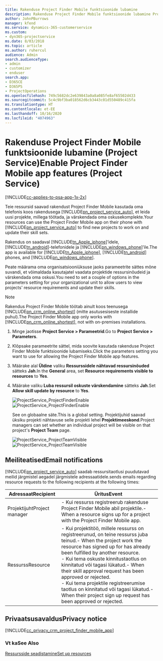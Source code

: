```yaml
---
title: Rakenduse Project Finder Mobile funktsioonide lubamine
description: Rakenduse Project Finder Mobile funktsioonide lubamine Project Service'i jaoks
author: JohnPBurrows
manager: kfend
ms.service: dynamics-365-customerservice
ms.custom:
- dyn365-projectservice
ms.date: 8/03/2018
ms.topic: article
ms.author: ruhercul
audience: Admin
search.audienceType:
- admin
- customizer
- enduser
search.app:
- D365CE
- D365PS
- ProjectOperations
ms.openlocfilehash: 749c5682dc2e639843a0a8a085fe8af65502d433
ms.sourcegitcommit: 5c4c9bf3ba018562d6cb3443c01d550489c415fa
ms.translationtype: HT
ms.contentlocale: et-EE
ms.lasthandoff: 10/16/2020
ms.locfileid: "4074963"
---
```

# <a name="enable-project-finder-mobile-app-features-project-service"></a><span data-ttu-id="e18e1-103">Rakenduse Project Finder Mobile funktsioonide lubamine (Project Service)</span><span class="sxs-lookup"><span data-stu-id="e18e1-103">Enable Project Finder Mobile app features (Project Service)</span></span>

[!INCLUDE[cc-applies-to-psa-app-1x-2x](../includes/cc-applies-to-psa-app-1x-2x.md)]

<span data-ttu-id="e18e1-104">Teie ressursid saavad rakendust Project Finder Mobile kasutada oma telefonis koos rakendusega [!INCLUDE[pn_project_service_auto](../includes/pn-project-service-auto.md)], et leida uusi projekte, millega töötada, ja värskendada oma oskusekomplekte.</span><span class="sxs-lookup"><span data-stu-id="e18e1-104">Your resources can use the Project Finder Mobile app on their phone with [!INCLUDE[pn_project_service_auto](../includes/pn-project-service-auto.md)] to find new projects to work on and update their skill sets.</span></span>  
  
 <span data-ttu-id="e18e1-105">Rakendus on saadaval [!INCLUDE[tn_Apple_iphone](../includes/tn-apple-iphone.md)]’idele, [!INCLUDE[tn_android](../includes/tn-android.md)]-telefonidele ja [!INCLUDE[pn_windows_phone](../includes/pn-windows-phone.md)]’ile.</span><span class="sxs-lookup"><span data-stu-id="e18e1-105">The app is available for [!INCLUDE[tn_Apple_iphone](../includes/tn-apple-iphone.md)], [!INCLUDE[tn_android](../includes/tn-android.md)] phones, and [!INCLUDE[pn_windows_phone](../includes/pn-windows-phone.md)].</span></span>  
  
 <span data-ttu-id="e18e1-106">Peate määrama oma organisatsiooniüksuse jaoks parameetrite sättes mõne suvandi, et võimaldada kasutajatel vaadata projektide ressursinõudeid ja värskendada oma oskusi.</span><span class="sxs-lookup"><span data-stu-id="e18e1-106">You need to set a couple of options in the parameters setting for your organizational unit to allow users to view projects' resource requirements and update their skills.</span></span>  
  
> [!NOTE]
>  <span data-ttu-id="e18e1-107">Rakendus Project Finder Mobile töötab ainult koos teenusega [!INCLUDE[pn_crm_online_shortest](../includes/pn-crm-online-shortest.md)] (mitte asutusesiseste installide puhul).</span><span class="sxs-lookup"><span data-stu-id="e18e1-107">The Project Finder Mobile app only works with [!INCLUDE[pn_crm_online_shortest](../includes/pn-crm-online-shortest.md)], not with on-premises installations.</span></span>  
  
1. <span data-ttu-id="e18e1-108">Minge jaotisse **Project Service > Parameetrid**.</span><span class="sxs-lookup"><span data-stu-id="e18e1-108">Go to **Project Service > Parameters**.</span></span>  
  
2. <span data-ttu-id="e18e1-109">Klõpsake parameetrite sättel, mida soovite kasutada rakenduse Project Finder Mobile funktsioonide lubamiseks.</span><span class="sxs-lookup"><span data-stu-id="e18e1-109">Click the parameters setting you want to use for allowing the Project Finder Mobile app features.</span></span>  
  
3. <span data-ttu-id="e18e1-110">Määrake alal **Üldine** valiku **Ressurssidele nähtavad ressursinõuded** sätteks **Jah**.</span><span class="sxs-lookup"><span data-stu-id="e18e1-110">In the **General** area, set **Resource requirements visible to resources** to **Yes**.</span></span>  
  
4. <span data-ttu-id="e18e1-111">Määrake valiku **Luba ressursil oskuste värskendamine** sätteks **Jah**.</span><span class="sxs-lookup"><span data-stu-id="e18e1-111">Set **Allow skill update by resource** to **Yes**.</span></span>  
  
   <span data-ttu-id="e18e1-112">![ProjectService_ProjectFinderEnable](../psa/media/project-service-project-finder-enable.png "ProjectService_ProjectFinderEnable")</span><span class="sxs-lookup"><span data-stu-id="e18e1-112">![ProjectService_ProjectFinderEnable](../psa/media/project-service-project-finder-enable.png "ProjectService_ProjectFinderEnable")</span></span>  
  
   <span data-ttu-id="e18e1-113">See on globaalne säte.</span><span class="sxs-lookup"><span data-stu-id="e18e1-113">This is a global setting.</span></span> <span data-ttu-id="e18e1-114">Projektijuhid saavad üksiku projekti nähtavuse selle projekti lehel **Projektimeeskond**.</span><span class="sxs-lookup"><span data-stu-id="e18e1-114">Project managers can set whether an individual project will be visible on that project's **Project Team** page.</span></span>  
  
   <span data-ttu-id="e18e1-115">![ProjectService_ProjectTeamVisible](../psa/media/project-service-project-team-visible.png "ProjectService_ProjectTeamVisible")</span><span class="sxs-lookup"><span data-stu-id="e18e1-115">![ProjectService_ProjectTeamVisible](../psa/media/project-service-project-team-visible.png "ProjectService_ProjectTeamVisible")</span></span>  
  
## <a name="email-notifications"></a><span data-ttu-id="e18e1-116">Meiliteatised</span><span class="sxs-lookup"><span data-stu-id="e18e1-116">Email notifications</span></span>  
 [!INCLUDE[pn_project_service_auto](../includes/pn-project-service-auto.md)] <span data-ttu-id="e18e1-117">saadab ressursitaotlusi puudutavad meilid järgmistel aegadel järgmistele adressaatidele.</span><span class="sxs-lookup"><span data-stu-id="e18e1-117">sends emails regarding resource requests to the following recipients at the following times:</span></span>  
  
|<span data-ttu-id="e18e1-118">Adressaat</span><span class="sxs-lookup"><span data-stu-id="e18e1-118">Recipient</span></span>|<span data-ttu-id="e18e1-119">Üritus</span><span class="sxs-lookup"><span data-stu-id="e18e1-119">Event</span></span>|  
|---------------|-----------|  
|<span data-ttu-id="e18e1-120">Projektijuht</span><span class="sxs-lookup"><span data-stu-id="e18e1-120">Project manager</span></span>|<span data-ttu-id="e18e1-121">- Kui ressurss registreerub rakenduse Project Finder Mobile abil projektile.</span><span class="sxs-lookup"><span data-stu-id="e18e1-121">-   When a resource signs up for a project with the Project Finder Mobile app.</span></span>|  
|<span data-ttu-id="e18e1-122">Ressurss</span><span class="sxs-lookup"><span data-stu-id="e18e1-122">Resource</span></span>|<span data-ttu-id="e18e1-123">- Kui projektitöö, millele ressurss on registreerunud, on teine ressurss juba teinud.</span><span class="sxs-lookup"><span data-stu-id="e18e1-123">-   When the project work the resource has signed up for has already been fulfilled by another resource.</span></span><br /><span data-ttu-id="e18e1-124">- Kui tema oskuste kinnitustaotlus on kinnitatud või tagasi lükatud.</span><span class="sxs-lookup"><span data-stu-id="e18e1-124">-   When their skill approval request has been approved or rejected.</span></span><br /><span data-ttu-id="e18e1-125">- Kui tema projektile registreerumise taotlus on kinnitatud või tagasi lükatud.</span><span class="sxs-lookup"><span data-stu-id="e18e1-125">-   When their project sign up request has been approved or rejected.</span></span>|  
  
## <a name="privacy-notice"></a><span data-ttu-id="e18e1-126">Privaatsusavaldus</span><span class="sxs-lookup"><span data-stu-id="e18e1-126">Privacy notice</span></span>  
 [!INCLUDE[cc_privacy_crm_project_finder_mobile_app](../includes/cc-privacy-crm-project-finder-mobile-app.md)]  
  
### <a name="see-also"></a><span data-ttu-id="e18e1-127">Vt ka</span><span class="sxs-lookup"><span data-stu-id="e18e1-127">See Also</span></span>  
 [<span data-ttu-id="e18e1-128">Ressursside seadistamine</span><span class="sxs-lookup"><span data-stu-id="e18e1-128">Set up resources</span></span>](../psa/set-up-resources.md)
